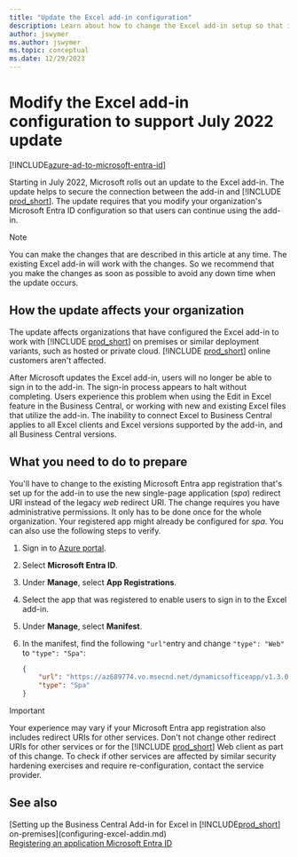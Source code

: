 ```yaml
---
title: "Update the Excel add-in configuration"
description: Learn about how to change the Excel add-in setup so that it works with the update in July 2022.
author: jswymer
ms.author: jswymer
ms.topic: conceptual
ms.date: 12/29/2023
---
```

# Modify the Excel add-in configuration to support July 2022 update

[!INCLUDE[azure-ad-to-microsoft-entra-id](~/../shared-content/shared/azure-ad-to-microsoft-entra-id.md)]

Starting in July 2022, Microsoft rolls out an update to the Excel add-in. The update helps to secure the connection between the add-in and [!INCLUDE [prod_short](../developer/includes/prod_short.md)]. The update requires that you modify your organization's Microsoft Entra ID configuration so that users can continue using the add-in.

> [!NOTE]
> You can make the changes that are described in this article at any time. The existing Excel add-in will work with the changes. So we recommend that you make the changes as soon as possible to avoid any down time when the update occurs.

## How the update affects your organization

The update affects organizations that have configured the Excel add-in to work with [!INCLUDE [prod_short](../developer/includes/prod_short.md)] on premises or similar deployment variants, such as hosted or private cloud. [!INCLUDE [prod_short](../developer/includes/prod_short.md)] online customers aren't affected.

After Microsoft updates the Excel add-in, users will no longer be able to sign in to the add-in. The sign-in process appears to halt without completing. Users experience this problem when using the Edit in Excel feature in the Business Central, or working with new and existing Excel files that utilize the add-in. The inability to connect Excel to Business Central applies to all Excel clients and Excel versions supported by the add-in, and all Business Central versions.

## What you need to do to prepare

You'll have to change to the existing Microsoft Entra app registration that's set up for the add-in to use the new single-page application (*spa*) redirect URI instead of the legacy *web* redirect URI. The change requires you have administrative permissions. It only has to be done once for the whole organization. Your registered app might already be configured for *spa*. You can also use the following steps to verify.

1. Sign in to [Azure portal](https://portal.azure.com).
2. Select **Microsoft Entra ID**. 
3. Under **Manage**, select **App Registrations**.
4. Select the app that was registered to enable users to sign in to the Excel add-in. 
5. Under **Manage**, select **Manifest**.
6. In the manifest, find the following `"url"`entry and change `"type": "Web"` to `"type": "Spa"`:

    ```json  
    {
        "url": "https://az689774.vo.msecnd.net/dynamicsofficeapp/v1.3.0.0/*",
        "type": "Spa"
    }
    ```

> [!IMPORTANT]
> Your experience may vary if your Microsoft Entra app registration also includes redirect URIs for other services. Don't not change other redirect URIs for other services or for the [!INCLUDE [prod_short](../developer/includes/prod_short.md)] Web client as part of this change. To check if other services are affected by similar security hardening exercises and require re-configuration, contact the service provider.

## See also

[Setting up the Business Central Add-in for Excel in [!INCLUDE[prod_short](../developer/includes/prod_short.md)] on-premises](configuring-excel-addin.md)  
[Registering an application Microsoft Entra ID](/azure/active-directory/develop/quickstart-register-app)    
